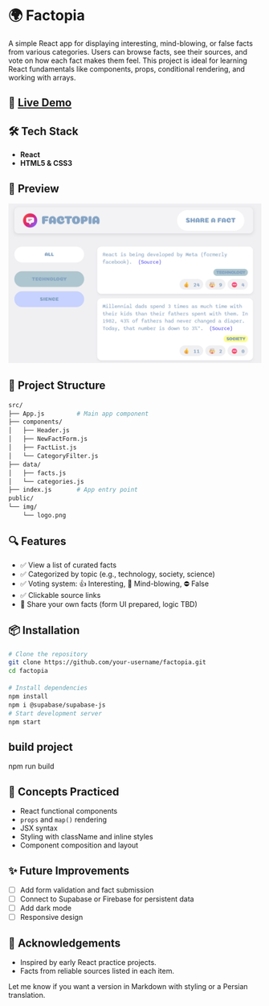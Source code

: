 # 🌍 Factopia

A simple React app for displaying interesting, mind-blowing, or false facts from various categories. Users can browse facts, see their sources, and vote on how each fact makes them feel. This project is ideal for learning React fundamentals like components, props, conditional rendering, and working with arrays.

## 🚀 [Live Demo](https://factopia-sch.vercel.app/)

## 🛠️ Tech Stack

- **React**
- **HTML5 & CSS3**

## 📸 Preview

![alt text](public/img/factopia.png)

## 📂 Project Structure

```bash
src/
├── App.js         # Main app component
├── components/
│   ├── Header.js
│   ├── NewFactForm.js
│   ├── FactList.js
│   └── CategoryFilter.js
├── data/
│   ├── facts.js
│   └── categories.js
├── index.js       # App entry point
public/
└── img/
    └── logo.png
```

## 🔍 Features

- ✅ View a list of curated facts
- ✅ Categorized by topic (e.g., technology, society, science)
- ✅ Voting system: 👍 Interesting, 🤯 Mind-blowing, ⛔️ False
- ✅ Clickable source links
- 🚧 Share your own facts (form UI prepared, logic TBD)

## 📦 Installation

```bash
# Clone the repository
git clone https://github.com/your-username/factopia.git
cd factopia

# Install dependencies
npm install
npm i @supabase/supabase-js
# Start development server
npm start
```

## build project

npm run build

## 🧠 Concepts Practiced

- React functional components
- `props` and `map()` rendering
- JSX syntax
- Styling with className and inline styles
- Component composition and layout

## ✨ Future Improvements

- [ ] Add form validation and fact submission
- [ ] Connect to Supabase or Firebase for persistent data
- [ ] Add dark mode
- [ ] Responsive design

## 🙌 Acknowledgements

- Inspired by early React practice projects.
- Facts from reliable sources listed in each item.

Let me know if you want a version in Markdown with styling or a Persian translation.
